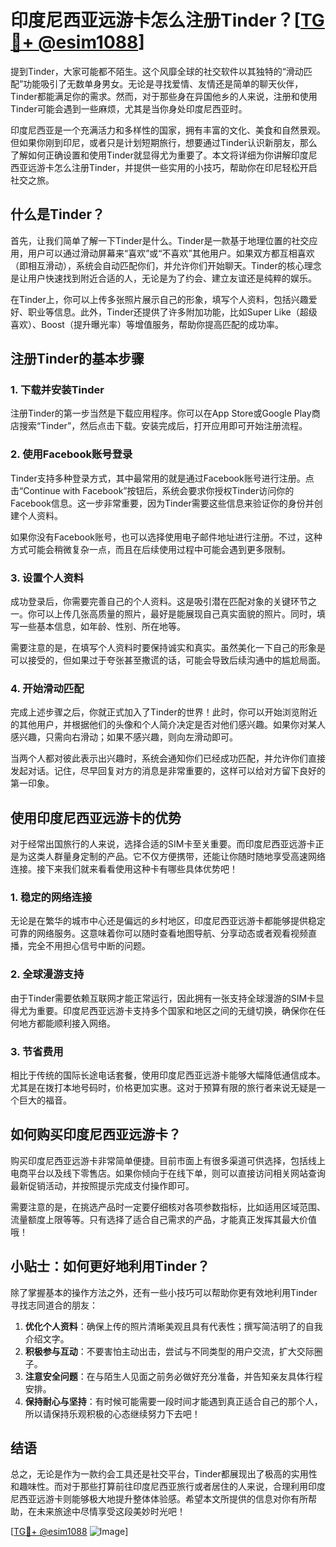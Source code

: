 # 印度尼西亚远游卡怎么注册Tinder？[[TG💪+ @esim1088](https://t.me/s/esim1088)]

提到Tinder，大家可能都不陌生。这个风靡全球的社交软件以其独特的“滑动匹配”功能吸引了无数单身男女。无论是寻找爱情、友情还是简单的聊天伙伴，Tinder都能满足你的需求。然而，对于那些身在异国他乡的人来说，注册和使用Tinder可能会遇到一些麻烦，尤其是当你身处印度尼西亚时。

印度尼西亚是一个充满活力和多样性的国家，拥有丰富的文化、美食和自然景观。但如果你刚到印尼，或者只是计划短期旅行，想要通过Tinder认识新朋友，那么了解如何正确设置和使用Tinder就显得尤为重要了。本文将详细为你讲解印度尼西亚远游卡怎么注册Tinder，并提供一些实用的小技巧，帮助你在印尼轻松开启社交之旅。

## 什么是Tinder？

首先，让我们简单了解一下Tinder是什么。Tinder是一款基于地理位置的社交应用，用户可以通过滑动屏幕来“喜欢”或“不喜欢”其他用户。如果双方都互相喜欢（即相互滑动），系统会自动匹配你们，并允许你们开始聊天。Tinder的核心理念是让用户快速找到附近合适的人，无论是为了约会、建立友谊还是纯粹的娱乐。

在Tinder上，你可以上传多张照片展示自己的形象，填写个人资料，包括兴趣爱好、职业等信息。此外，Tinder还提供了许多附加功能，比如Super Like（超级喜欢）、Boost（提升曝光率）等增值服务，帮助你提高匹配的成功率。

## 注册Tinder的基本步骤

### 1. 下载并安装Tinder

注册Tinder的第一步当然是下载应用程序。你可以在App Store或Google Play商店搜索“Tinder”，然后点击下载。安装完成后，打开应用即可开始注册流程。

### 2. 使用Facebook账号登录

Tinder支持多种登录方式，其中最常用的就是通过Facebook账号进行注册。点击“Continue with Facebook”按钮后，系统会要求你授权Tinder访问你的Facebook信息。这一步非常重要，因为Tinder需要这些信息来验证你的身份并创建个人资料。

如果你没有Facebook账号，也可以选择使用电子邮件地址进行注册。不过，这种方式可能会稍微复杂一点，而且在后续使用过程中可能会遇到更多限制。

### 3. 设置个人资料

成功登录后，你需要完善自己的个人资料。这是吸引潜在匹配对象的关键环节之一。你可以上传几张高质量的照片，最好是能展现自己真实面貌的照片。同时，填写一些基本信息，如年龄、性别、所在地等。

需要注意的是，在填写个人资料时要保持诚实和真实。虽然美化一下自己的形象是可以接受的，但如果过于夸张甚至撒谎的话，可能会导致后续沟通中的尴尬局面。

### 4. 开始滑动匹配

完成上述步骤之后，你就正式加入了Tinder的世界！此时，你可以开始浏览附近的其他用户，并根据他们的头像和个人简介决定是否对他们感兴趣。如果你对某人感兴趣，只需向右滑动；如果不感兴趣，则向左滑动即可。

当两个人都对彼此表示出兴趣时，系统会通知你们已经成功匹配，并允许你们直接发起对话。记住，尽早回复对方的消息是非常重要的，这样可以给对方留下良好的第一印象。

## 使用印度尼西亚远游卡的优势

对于经常出国旅行的人来说，选择合适的SIM卡至关重要。而印度尼西亚远游卡正是为这类人群量身定制的产品。它不仅方便携带，还能让你随时随地享受高速网络连接。接下来我们就来看看使用这种卡有哪些具体优势吧！

### 1. 稳定的网络连接

无论是在繁华的城市中心还是偏远的乡村地区，印度尼西亚远游卡都能够提供稳定可靠的网络服务。这意味着你可以随时查看地图导航、分享动态或者观看视频直播，完全不用担心信号中断的问题。

### 2. 全球漫游支持

由于Tinder需要依赖互联网才能正常运行，因此拥有一张支持全球漫游的SIM卡显得尤为重要。印度尼西亚远游卡支持多个国家和地区之间的无缝切换，确保你在任何地方都能顺利接入网络。

### 3. 节省费用

相比于传统的国际长途电话套餐，使用印度尼西亚远游卡能够大幅降低通信成本。尤其是在拨打本地号码时，价格更加实惠。这对于预算有限的旅行者来说无疑是一个巨大的福音。

## 如何购买印度尼西亚远游卡？

购买印度尼西亚远游卡非常简单便捷。目前市面上有很多渠道可供选择，包括线上电商平台以及线下零售店。如果你倾向于在线下单，则可以直接访问相关网站查询最新促销活动，并按照提示完成支付操作即可。

需要注意的是，在挑选产品时一定要仔细核对各项参数指标，比如适用区域范围、流量额度上限等等。只有选择了适合自己需求的产品，才能真正发挥其最大价值哦！

## 小贴士：如何更好地利用Tinder？

除了掌握基本的操作方法之外，还有一些小技巧可以帮助你更有效地利用Tinder寻找志同道合的朋友：

1. **优化个人资料**：确保上传的照片清晰美观且具有代表性；撰写简洁明了的自我介绍文字。
2. **积极参与互动**：不要害怕主动出击，尝试与不同类型的用户交流，扩大交际圈子。
3. **注意安全问题**：在与陌生人见面之前务必做好充分准备，并告知亲友具体行程安排。
4. **保持耐心与坚持**：有时候可能需要一段时间才能遇到真正适合自己的那个人，所以请保持乐观积极的心态继续努力下去吧！

## 结语

总之，无论是作为一款约会工具还是社交平台，Tinder都展现出了极高的实用性和趣味性。而对于那些打算前往印度尼西亚旅行或者居住的人来说，合理利用印度尼西亚远游卡则能够极大地提升整体体验感。希望本文所提供的信息对你有所帮助，在未来旅途中尽情享受这段美妙时光吧！

[[TG💪+ @esim1088](https://t.me/s/esim1088) ![Image](https://i.postimg.cc/4NQfJmqS/Snipaste-2025-05-13-00-14-12.png)]
